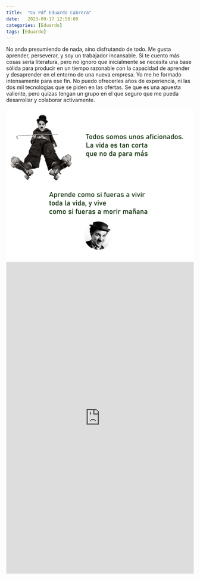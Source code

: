 ```yaml
---
title:  "Cv Pdf Eduardo Cabrera"
date:   2023-09-17 12:50:00
categories: [Eduardo]
tags: [Eduardo]
---
```


 No ando presumiendo de nada, sino disfrutando de todo. Me gusta aprender, perseverar, y soy un trabajador incansable. Si te cuento más cosas sería literatura, pero no ignoro que inicialmente se necesita una base sólida para producir en un tiempo razonable con la capacidad de aprender y desaprender en el entorno de una nueva empresa. Yo me he formado intensamente para ese fin. No puedo ofrecerles años de experiencia, ni las dos mil tecnologías que se piden en las ofertas. Se que es una apuesta valiente, pero quizas tengan un grupo en el que seguro que me pueda desarrollar y colaborar activamente.

<img class="centrar" src="/images/chaplin.png" alt="Viñeta forges">




<div class="content">
    <div class="embed-container">
       <embed src="https://cv-eduardo.github.io/docs/Eduardo%20Cabrera%20Bl%C3%A1zquez-cv-2023.pdf#page=1&zoom=50" type="application/pdf" width="100%" height="835px" />
    </div>
</div>

